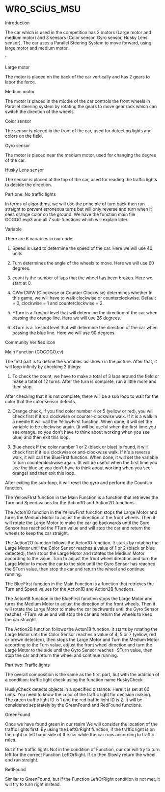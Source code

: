 # WRO_SCiUS_MSU

Introduction 

 

The car which is used in the competition has 2 motors (Large motor and medium motor) and 3 sensors (Color sensor, Gyro sensor, Husky Lens sensor). The car uses a Parallel Steering System to move forward, using large motor and medium motor.  

‘ 

 

Large motor 

The motor is placed on the back of the car vertically and has 2 gears to labor the force. 

 

Medium motor 

The motor is placed in the middle of the car controls the front wheels in Parallel steering system by rotating the gears to move gear rack which can switch the direction of the wheels  

 

Color sensor 

The sensor is placed in the front of the car, used for detecting lights and colors on the field. 

 

Gyro sensor 

The motor is placed near the medium motor, used for changing the degree of the car.  

 

Husky Lens sensor 

The sensor is placed at the top of the car, used for reading the traffic lights to decide the direction. 

 

 

Part one: No traffic lights 

In terms of algorithms, we will use the principle of turn back then run straight to prevent erroneous turns but will only reverse and turn when it sees orange color on the ground. We have the function main file GOGOG.evp3 and all 7 sub-functions which will explain later.  

 

Variable 

There are 6 variables in our code: 
1. Speed ​​is used to determine the speed of the car. Here we will use 40 units. 
2. Turn determines the angle of the wheels to move. Here we will use 60 degrees. 
3. count is the number of laps that the wheel has been broken. Here we start at 0. 

4. CWorCWW (Clockwise or Counter Clockwise) determines whether In this game, we will have to walk clockwise or counterclockwise. Default = 0, clockwise = 1 and counterclockwise = 2. 

5. FTurn is a Treshol level that will determine the direction of the car when passing the orange line. Here we will use 26 degrees. 
6. STurn is a Treshol level that will determine the direction of the car when passing the blue line. Here we will use 90 degrees. 

Community Verified icon 

 

Main Function (GOGOGO.ev) 

The first part is to define the variables as shown in the picture. After that, it will loop infinity by checking 3 things: 

 
1. To check the count, we have to make a total of 3 laps around the field or make a total of 12 turns. After the turn is complete, run a little more and then stop. 

 
 

After checking that it is not complete, there will be a sub loop to wait for the color that the color sensor detects. 
 
2. Orange check, if you find color number 4 or 5 (yellow or red), you will check first if it's a clockwise or counter-clockwise walk. If it is a walk in a needle It will call the YellowFirst function. 
 When done, it will set the variable to be clockwise again. (It will be useful when the first time you see orange. so you don't have to think about working when you see blue) and then exit this loop. 

 

3. Blue check If the color number 1 or 2 (black or blue) is found, it will check first if it is a clockwise or anti-clockwise walk. If it's a reverse walk, it will call the BlueFirst function. 
 When done, it will set the variable to turn counterclockwise again. (It will be useful when the first time you see the blue so you don't have to think about working when you see orange) and then exit this loop. 

 

 
After exiting the sub-loop, it will reset the gyro and perform the CountUp function. 

 

The YellowFIrst function in the Main Function is a function that retrieves the Turn and Speed ​​values ​​for the Action1O and Action2O functions. 

 

The Acton1O function in the YellowFirst function stops the Large Motor and turns the Medium Motor to adjust the direction of the front wheels. Then it will rotate the Large Motor to make the car go backwards until the Gyro Sensor has reached the FTurn value and will stop the car and return the wheels to keep the car straight. 

 

The Action2O function follows the Acton1O function. It starts by rotating the Large Motor until the Color Sensor reaches a value of 1 or 2 (black or blue detected), then stops the Large Motor and rotates the Medium Motor according to the value. Turn to adjust the front wheel direction and turn the Large Motor to move the car to the side until the Gyro Sensor has reached the STurn value, then stop the car and return the wheel and continue running. 

 

The BlueFIrst function in the Main Function is a function that retrieves the Turn and Speed ​​values ​​for the Action1B and Action2B functions. 

 

The Acton1B function in the BlueFIrst function stops the Large Motor and turns the Medium Motor to adjust the direction of the front wheels. Then it will rotate the Large Motor to make the car backwards until the Gyro Sensor reaches -FTurn value and will stop the car and return the wheels to keep the car straight. 

The Action2B function follows the Acton1B function. It starts by rotating the Large Motor until the Color Sensor reaches a value of 4, 5 or 7 (yellow, red or brown detected), then stops the Large Motor and Turn the Medium Motor according to the Turn value, adjust the front wheel direction and turn the Large Motor to the side until the Gyro Sensor reaches -STurn value, then stop the car and return the wheel and continue running. 

Part two: Traffic lights 

The overall composition is the same as the first part, but with the addition of a condition: traffic light check using the function name HuskyCheck 
 
HuskyCheck detects objects in a specified distance. Here it is set at 60 units. You need to know the color of the traffic light for decision making. The green traffic light ID is 1 and the red traffic light ID is 2. It will be considered separately by the GreenFound and RedFound functions. 

 

GreenFound 
 
Once we have found green in our realm We will consider the location of the traffic lights first. By using the LeftOrRight function, if the traffic light is on the right or left hand side of the car while the car runs according to traffic rules. 

 

But if the traffic lights Not in the condition of Function, our car will try to turn left for the correct Function LeftOrRight. If so then Slowly return the wheel and run straight. 

 

RedFound 
 
Similar to GreenFound, but if the Function LeftOrRight condition is not met, it will try to turn right instead. 
